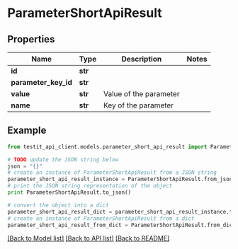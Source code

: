 # ParameterShortApiResult


## Properties
Name | Type | Description | Notes
------------ | ------------- | ------------- | -------------
**id** | **str** |  | 
**parameter_key_id** | **str** |  | 
**value** | **str** | Value of the parameter | 
**name** | **str** | Key of the parameter | 

## Example

```python
from testit_api_client.models.parameter_short_api_result import ParameterShortApiResult

# TODO update the JSON string below
json = "{}"
# create an instance of ParameterShortApiResult from a JSON string
parameter_short_api_result_instance = ParameterShortApiResult.from_json(json)
# print the JSON string representation of the object
print ParameterShortApiResult.to_json()

# convert the object into a dict
parameter_short_api_result_dict = parameter_short_api_result_instance.to_dict()
# create an instance of ParameterShortApiResult from a dict
parameter_short_api_result_from_dict = ParameterShortApiResult.from_dict(parameter_short_api_result_dict)
```
[[Back to Model list]](../README.md#documentation-for-models) [[Back to API list]](../README.md#documentation-for-api-endpoints) [[Back to README]](../README.md)


